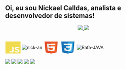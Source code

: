 ## Oi, eu sou Nickael Calldas, analista e desenvolvedor de sistemas!
<div align="center">
  <a href="https://github.com/NickaelCalldas">
  <img height="180em" src="https://github-readme-stats.vercel.app/api?username=nickaelcalldas&show_icons=true&theme=dark&include_all_commits=true&count_private=true"/>
  <img height="180em" src="https://github-readme-stats.vercel.app/api/top-langs/?username=nickaelcalldas&layout=compact&langs_count=7&theme=dark"/></a>
</div>
 <br>
 
<div style="display: inline_block"><br>
  <img align="center" alt="nick-Js" height="40" width="50" src="https://raw.githubusercontent.com/devicons/devicon/master/icons/javascript/javascript-plain.svg">
  <img align="center" alt="nick-an" height="40" width="50" src="https://cdn.jsdelivr.net/gh/devicons/devicon/icons/angularjs/angularjs-original.svg">
  <img align="center" alt="Raa-HTML" height="40" width="50" src="https://raw.githubusercontent.com/devicons/devicon/master/icons/html5/html5-original.svg">
  <img align="center" alt="Rafa-CSS" height="40" width="50" src="https://raw.githubusercontent.com/devicons/devicon/master/icons/css3/css3-original.svg">
  <img align="center" alt="Rafa-JAVA" height="40" width="50" src="https://cdn.jsdelivr.net/gh/devicons/devicon/icons/java/java-original-wordmark.svg">
</div>
 <br>
 
<div>
  <a href="https://wa.me/qr/VY7VLCPC3FAYJ1"><img  src="https://img.shields.io/badge/WhatsApp-25D366?style=for-the-badge&logo=whatsapp&logoColor=white" target="_blank"></a>
  <a href="https://t.me/nickaelsousa"><img src="https://img.shields.io/badge/Telegram-2CA5E0?style=for-the-badge&logo=telegram&logoColor=white" target="_blank"></a>
  <a href="https://www.facebook.com/nickael.caldas"><img src="https://img.shields.io/badge/Facebook-1877F2?style=for-the-badge&logo=facebook&logoColor=white" target="_blank"></a>
  <a href="https://instagram.com/nick_caldas?igshid=YmMyMTA2M2Y"><img src="https://img.shields.io/badge/Instagram-E4405F?style=for-the-badge&logo=instagram&logoColor=white"></a>
  <a href="https://www.linkedin.com/in/nickael-sousa-dos-santos-2637ab115"><img src="https://img.shields.io/badge/LinkedIn-0077B5?style=for-the-badge&logo=linkedin&logoColor=white"></a>
</div>
